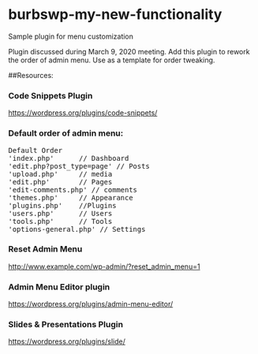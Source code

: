 # burbswp-my-new-functionality
Sample plugin for menu customization

Plugin discussed during March 9, 2020 meeting. Add this plugin to rework the order of admin menu. Use as a template for order tweaking. 

##Resources:
### Code Snippets Plugin 
https://wordpress.org/plugins/code-snippets/
### Default order of admin menu:

<pre>
Default Order
'index.php'      // Dashboard
'edit.php?post_type=page' // Posts
'upload.php'     // media
'edit.php'       // Pages
'edit-comments.php' // comments
'themes.php'     // Appearance
'plugins.php'    //Plugins
'users.php'      // Users
'tools.php'      // Tools
'options-general.php' // Settings
</pre>
### Reset Admin Menu
http://www.example.com/wp-admin/?reset_admin_menu=1

### Admin Menu Editor plugin
https://wordpress.org/plugins/admin-menu-editor/

### Slides & Presentations Plugin
https://wordpress.org/plugins/slide/
